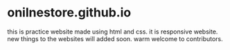 # onilnestore.github.io
this is practice website made using html and css. it is responsive website. new things to the websites will added soon. warm welcome to contributors.
